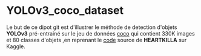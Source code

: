 # YOLOv3_coco_dataset

Le but de ce dipot git est d'illustrer le méthode de detection d'objets **YOLOv3**  pré-entrainé sur le jeu de données [coco](https://cocodataset.org/#home) qui contient 330K images et 80 classes d'objets ,en reprenant le [code](https://www.kaggle.com/code/aruchomu/yolo-v3-object-detection-in-tensorflow)  source de **HEARTKILLA** sur Kaggle.



